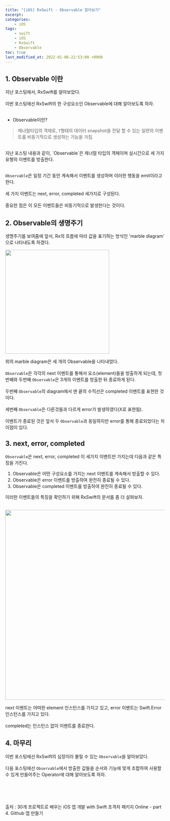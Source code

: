 ```yaml
---
title: "[iOS] RxSwift - Observable 알아보기"
excerpt:
categories:
    - iOS
tags:
    - swift
    - iOS
    - RxSwift
    - Observable
toc: true
last_modified_at: 2022-01-06-22:53:00 +0900
---
```

## 1. Observable 이란

지난 포스팅에서, RxSwift를 알아보았다.<br/>
<br/>
이번 포스팅에선 RxSwift의 한 구성요소인 Observable에 대해 알아보도록 하자.<br/>
<br/>

- Observable이란?
> 제너럴타입의 객체로, `T`형태의 데이터 snapshot을 전달 할 수 있는 일련의 이벤트를 비동기적으로 생성하는 기능을 가짐.

<br/>
지난 포스팅 내용과 같이, `Observable`은 제너럴 타입의 객체이며 실시간으로 세 가지 유형의 이벤트를 방출한다.<br/>
<br/>

`Observable`은 일정 기간 동안 계속해서 이벤트를 생성하며 이러한 행동을 emit이라고 한다.<br/>
<br/>
세 가지 이벤트는 next, error, completed 세가지로 구성된다.<br/>
<br/>
중요한 점은 이 모든 이벤트들은 비동기적으로 발생한다는 것이다.

## 2. Observable의 생명주기
생명주기를 보여줌에 앞서, Rx의 흐름에 따라 값을 표기하는 방식인 'marble diagram' 으로 나타내도록 하겠다.

<img width="328" src="https://user-images.githubusercontent.com/83946704/148389744-9a058c20-0e2e-49e3-936a-7bd1d3405137.png"><br/>

위의 marble diagram은 세 개의 Observable을 나타내었다.<br/>
<br/>
`Observable`은 각각의 next 이벤트를 통해서 요소(element)들을 방출하게 되는데, 첫번째와 두번째 `Observable`은 3개의 이벤트를 방출한 뒤 종료하게 된다.<br/>
<br/>
두번째 `Observable`의 diagram에서 맨 끝의 수직선은 completed 이벤트를 표현한 것이다.<br/>
<br/>
세번째 `Observable`은 다른것들과 다르게 error가 발생하였다(X로 표현됨).<br/>
<br/>
이벤트가 종료된 것은 앞서 두 `Observable`과 동일하지만 error를 통해 종료되었다는 차이점이 있다.


## 3. next, error, completed
`Observable`은 next, error, completed 이 세가지 이벤트만 가지는데 다음과 같은 특징을 가진다.

1. Observable은 어떤 구성요소를 가지는 next 이벤트를 계속해서 방출할 수 있다.
2. Observable은 error 이벤트를 방출하여 완전히 종료될 수 있다.
3. Observable은 completed 이벤트를 방출하여 완전히 종료될 수 있다.

이러한 이벤트들의 특징을 확인하기 위해 RxSwift의 문서를 좀 더 살펴보자.

<br/>
<img width="600" src="https://user-images.githubusercontent.com/83946704/148392677-9c394cf6-0b1a-49e4-b48f-42e6023859e7.png"><br/>

next 이벤트는 어떠한 element 인스턴스를 가지고 있고, error 이벤트는 Swift.Error 인스턴스를 가지고 있다.<br/>
<br/>
completed는 인스턴스 없이 이벤트를 종료한다.


## 4. 마무리
이번 포스팅에선 RxSwift의 심장이라 불릴 수 있는 `Observable`을 알아보았다.<br/>
<br/>
다음 포스팅에선 `Observable`에서 방출한 값들을 순서와 기능에 맞게 조합하여 사용할 수 있게 만들어주는 Operator에 대해 알아보도록 하자.



<br/><br/><br/><br/>
출처 : 30개 프로젝트로 배우는 iOS 앱 개발 with Swift 초격차 패키지 Online - part 4. Github 앱 만들기
